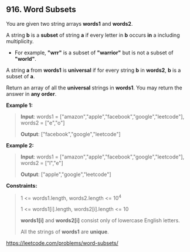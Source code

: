 ## 916. Word Subsets

You are given two string arrays **words1** and **words2**.

A string **b** is a **subset** of string **a** if every letter in **b** occurs **in** a including multiplicity.

- For example, **"wrr"** is a subset of **"warrior"** but is not a subset of **"world"**.

A string **a** from **words1** is **universal** if for every string **b** in **words2**, **b** is a subset of **a**.

Return an array of all the **universal** strings in **words1**. You may return the answer in **any order**.

**Example 1:**
>
>**Input**: words1 = ["amazon","apple","facebook","google","leetcode"], words2 = ["e","o"]
>
>**Output**: ["facebook","google","leetcode"]

**Example 2:**
>
>**Input**: words1 = ["amazon","apple","facebook","google","leetcode"], words2 = ["l","e"]
>
>**Output**: ["apple","google","leetcode"]
 
**Constraints:**
>
>1 <= words1.length, words2.length <= 10<sup>4</sup>
>
>1 <= words1[i].length, words2[i].length <= 10
>
>**words1[i]** and **words2[i]** consist only of lowercase English letters.
>
>All the strings of **words1** are **unique**.

https://leetcode.com/problems/word-subsets/